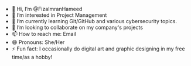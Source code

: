 - 👋 Hi, I’m @FizaImranHameed
- 👀 I’m interested in Project Management
- 🌱 I’m currently learning Git/GitHub and various cybersecurity topics.
- 💞️ I’m looking to collaborate on my company's projects
- 📫 How to reach me: Email
- 😄 Pronouns: She/Her
- ⚡ Fun fact: I occasionally do digital art and graphic designing in my free time/as a hobby!
